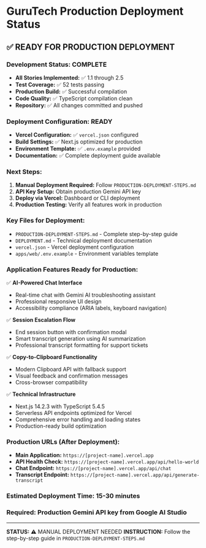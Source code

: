 # GuruTech Production Deployment Status

## ✅ READY FOR PRODUCTION DEPLOYMENT

### Development Status: COMPLETE
- **All Stories Implemented:** ✅ 1.1 through 2.5
- **Test Coverage:** ✅ 52 tests passing
- **Production Build:** ✅ Successful compilation
- **Code Quality:** ✅ TypeScript compilation clean
- **Repository:** ✅ All changes committed and pushed

### Deployment Configuration: READY
- **Vercel Configuration:** ✅ `vercel.json` configured
- **Build Settings:** ✅ Next.js optimized for production
- **Environment Template:** ✅ `.env.example` provided
- **Documentation:** ✅ Complete deployment guide available

### Next Steps:
1. **Manual Deployment Required:** Follow `PRODUCTION-DEPLOYMENT-STEPS.md`
2. **API Key Setup:** Obtain production Gemini API key
3. **Deploy via Vercel:** Dashboard or CLI deployment
4. **Production Testing:** Verify all features work in production

### Key Files for Deployment:
- `PRODUCTION-DEPLOYMENT-STEPS.md` - Complete step-by-step guide
- `DEPLOYMENT.md` - Technical deployment documentation  
- `vercel.json` - Vercel deployment configuration
- `apps/web/.env.example` - Environment variables template

### Application Features Ready for Production:
✅ **AI-Powered Chat Interface**
- Real-time chat with Gemini AI troubleshooting assistant
- Professional responsive UI design
- Accessibility compliance (ARIA labels, keyboard navigation)

✅ **Session Escalation Flow** 
- End session button with confirmation modal
- Smart transcript generation using AI summarization
- Professional transcript formatting for support tickets

✅ **Copy-to-Clipboard Functionality**
- Modern Clipboard API with fallback support
- Visual feedback and confirmation messages
- Cross-browser compatibility

✅ **Technical Infrastructure**
- Next.js 14.2.3 with TypeScript 5.4.5
- Serverless API endpoints optimized for Vercel
- Comprehensive error handling and loading states
- Production-ready build optimization

### Production URLs (After Deployment):
- **Main Application:** `https://[project-name].vercel.app`
- **API Health Check:** `https://[project-name].vercel.app/api/hello-world`
- **Chat Endpoint:** `https://[project-name].vercel.app/api/chat`
- **Transcript Endpoint:** `https://[project-name].vercel.app/api/generate-transcript`

### Estimated Deployment Time: 15-30 minutes
### Required: Production Gemini API key from Google AI Studio

---
**STATUS:** ⚠️  MANUAL DEPLOYMENT NEEDED
**INSTRUCTION:** Follow the step-by-step guide in `PRODUCTION-DEPLOYMENT-STEPS.md`